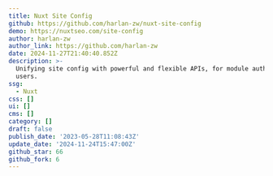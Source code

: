 ```yaml
---
title: Nuxt Site Config
github: https://github.com/harlan-zw/nuxt-site-config
demo: https://nuxtseo.com/site-config
author: harlan-zw
author_link: https://github.com/harlan-zw
date: 2024-11-27T21:40:40.852Z
description: >-
  Unifying site config with powerful and flexible APIs, for module authors and
  users.
ssg:
  - Nuxt
css: []
ui: []
cms: []
category: []
draft: false
publish_date: '2023-05-28T11:08:43Z'
update_date: '2024-11-24T15:47:00Z'
github_star: 66
github_fork: 6
---
```

